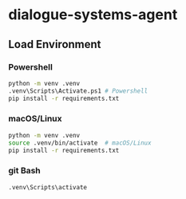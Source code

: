 # dialogue-systems-agent

## **Load Environment**

### Powershell
```bash
python -m venv .venv
.venv\Scripts\Activate.ps1 # Powershell
pip install -r requirements.txt
```
### macOS/Linux
```bash
python -m venv .venv
source .venv/bin/activate  # macOS/Linux
pip install -r requirements.txt
```

### git Bash
```
.venv\Scripts\activate
```
